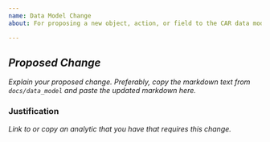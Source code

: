 ```yaml
---
name: Data Model Change
about: For proposing a new object, action, or field to the CAR data model

---
```


## *Proposed Change*

*Explain your proposed change. Preferably, copy the markdown text from `docs/data_model` and paste the updated markdown here.*

### Justification

*Link to or copy an analytic that you have that requires this change.*
